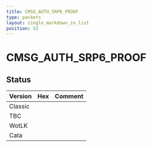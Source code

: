 ```yaml
---
title: CMSG_AUTH_SRP6_PROOF
type: packets
layout: single_markdown_in_list
position: 53
---
```


# CMSG_AUTH_SRP6_PROOF

## Status

Version | Hex | Comment
---------- | ---------- | ---------- 
Classic |  |  
TBC |  |  
WotLK |  |  
Cata |  |  
